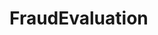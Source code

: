 # FraudEvaluation   

<script src="https://unpkg.com/@stoplight/elements/web-components.min.js"></script>
<link rel="stylesheet" href="https://unpkg.com/@stoplight/elements/styles.min.css">

<elements-api
  apiDescriptionUrl="FraudEvaluation.yaml"
  layout="sidebar"
  router="hash"
  hideTryIt="false"
  hideSchemas="false"
  hideInternal="false"
/>